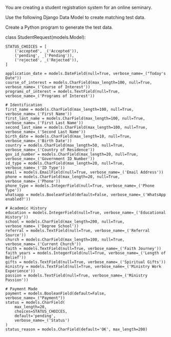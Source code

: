 You are creating a student registration system for an online seminary.

Use the following Django Data Model to create matching test data.

Create a Python program to generate the test data.

class StudentRequest(models.Model):

    STATUS_CHOICES = [
        ('accepted', _('Accepted')),
        ('pending', _('Pending')),
        ('rejected', _('Rejected')),
    ]

    application_date = models.DateField(null=True, verbose_name=_("Today's Date"))
    course_of_interest = models.CharField(max_length=100, null=True, verbose_name=_('Course of Interest'))
    programs_of_interest = models.TextField(null=True, verbose_name=_('Programs of Interest'))

    # Identification
    first_name = models.CharField(max_length=100, null=True, verbose_name=_('First Name'))
    first_last_name = models.CharField(max_length=100, null=True, verbose_name=_('First Last Name'))
    second_last_name = models.CharField(max_length=100, null=True, verbose_name=_('Second Last Name'))
    birth_date = models.CharField(max_length=10, null=True, verbose_name=_('Birth Date'))
    country = models.CharField(max_length=50, null=True, verbose_name=_('Country of Residence'))
    gov_id_number = models.CharField(max_length=20, null=True, verbose_name=_('Government ID Number'))
    id_type = models.CharField(max_length=20, null=True, verbose_name=_('ID Type'))
    email = models.EmailField(null=True, verbose_name=_('Email Address'))
    phone = models.CharField(max_length=20, null=True, verbose_name=_('Phone'))
    phone_type = models.IntegerField(null=True, verbose_name=_('Phone Type'))
    whatsapp = models.BooleanField(default=False, verbose_name=_('WhatsApp enabled?'))
    
    # Academic History
    education = models.IntegerField(null=True, verbose_name=_('Educational History'))
    school = models.CharField(max_length=200, null=True, verbose_name=_('Degree School'))
    referral = models.TextField(null=True, verbose_name=_('Referral Source'))
    church = models.CharField(max_length=100, null=True, verbose_name=_('Current Church'))
    faith = models.TextField(null=True, verbose_name=_('Faith Journey'))
    faith_years = models.IntegerField(null=True, verbose_name=_('Length of Belief'))
    gifts = models.TextField(null=True, verbose_name=_('Spiritual Gifts'))
    ministry = models.TextField(null=True, verbose_name=_('Ministry Work Experience'))
    passion = models.TextField(null=True, verbose_name=_('Ministry Passion'))

    # Payment Made
    payment = models.BooleanField(default=False, verbose_name=_("Payment"))
    status = models.CharField(
        max_length=20,
        choices=STATUS_CHOICES,
        default='pending',
        verbose_name=_('Status')
    )
    status_reason = models.CharField(default='OK', max_length=200)
 